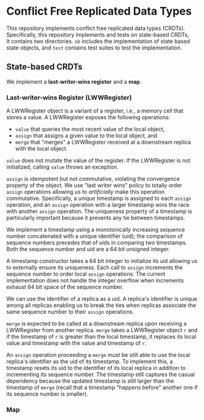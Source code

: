 # Conflict Free Replicated Data Types

This repository implements conflict free replicated data types (CRDTs).
Specifically, this repository implements and tests on state-based CRDTs,  
It contains two directories.
`sb` includes the implementation of state based state objects, 
and `test` contains test suites to test the implementation.

## State-based CRDTs
We implement a __last-writer-wins register__ and a __map__.

### Last-writer-wins Register (LWWRegister)
A LWWRegister object is a variant of a register, i.e., a memory cell that stores a value.
A LWWRegister exposes the following operations:
- `value` that queries the most recent value of the local object,
- `assign` that assigns a given value to the local object, and
- `merge` that "merges" a LWWRegister received at a downstream replica with the local object.

`value` does not mutate the value of the register. If the LWWRegister is not initialized,
calling `value` throws an exception.

`assign` is idempotent but not commutative, violating the convergence property of the object.
We use "last writer wins" policy to totally order `assign` operations allowing us to 
*artificially* make this operation commutative.
Specifically, a *unique* timestamp is assigned to each `assign` operation, and an `assign`
operation with a larger timestamp wins the race with another `assign` operation. The uniqueness
property of a timestamp is particularly important because it prevents any tie
between timestamps.


We implement a timestamp using a monotonically increasing sequence number concatenated with
a unique identifier (uid); the comparison of sequence numbers precedes that of uids in comparing
two timestamps. Both the sequence number and uid are a 64 bit unsigned integer.

A timestamp constructor takes a 64 bit integer to initialize its uid allowing
us to externally ensure its uniqueness.
Each call to `assign` increments the sequence number to order local `assign` operations.
The current implementation does not handle the integer overflow when increments exhaust 64 bit
space of the sequence number. 

We can use the identifier of a replica as a uid. A replica's identifier is unique among all 
replicas enabling us to break the ties when replicas associate the same sequence number to
their `assign` operations.

`merge` is expected to be called at a downstream replica upon receiving a LWWRegister from 
another replica. `merge` takes a LWWRegister object `r` and if the timestamp of `r` is greater
than the local timestamp,  it replaces its local value and timestamp with the value and
timestamp of `r`.

An `assign` operation proceeding a `merge` must be still able to use the local replica's 
identifier as the uid of its timestamp. To implement this, a timestamp resets its uid to 
the identifier of its local replica in addition to incrementing its sequence number. The 
timestamp still captures the casual dependency because the updated timestamp is still larger 
than the timestamp of `merge` (recall that a timestamp "happens before" another one if its 
sequence number is smaller).

### Map

